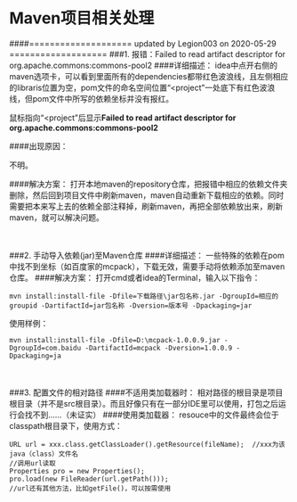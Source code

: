 # Maven项目相关处理

####==================== updated by Legion003 on 2020-05-29 ===================
###1. 报错：Failed to read artifact descriptor for org.apache.commons:commons-pool2
####详细描述：
idea中点开右侧的maven选项卡，可以看到里面所有的dependencies都带红色波浪线，且左侧相应的libraris位置为空，pom文件的命名空间位置“<project”一处底下有红色波浪线，但pom文件中所写的依赖坐标并没有报红。

鼠标指向“<project”后显示**Failed to read artifact descriptor for org.apache.commons:commons-pool2**

####出现原因：

不明。

####解决方案：
打开本地maven的repository仓库，把报错中相应的依赖文件夹删除，然后回到项目文件中刷新maven，maven自动重新下载相应的依赖。同时需要把本来写上去的依赖全部注释掉，刷新maven，再把全部依赖放出来，刷新maven，就可以解决问题。
<br/>
<br/>
<br/>


###2. 手动导入依赖(jar)至Maven仓库
####详细描述：
一些特殊的依赖在pom中找不到坐标（如百度家的mcpack），下载无效，需要手动将依赖添加至maven仓库。
####解决方案：
打开cmd或者idea的Terminal，输入以下指令：

    mvn install:install-file -Dfile=下载路径\jar包名称.jar -DgroupId=相应的groupid -DartifactId=jar包名称 -Dversion=版本号 -Dpackaging=jar
使用样例：

    mvn install:install-file -Dfile=D:\mcpack-1.0.0.9.jar -DgroupId=com.baidu -DartifactId=mcpack -Dversion=1.0.0.9 -Dpackaging=ja
<br/>
<br/>
###3. 配置文件的相对路径
####不适用类加载器时：
相对路径的根目录是项目根目录（并不是src根目录）。而且好像只有在一部分IDE里可以使用，打包之后运行会找不到……（未证实）
####使用类加载器：
resouce中的文件最终会位于classpath根目录下，使用方式：

    URL url = xxx.class.getClassLoader().getResource(fileName);  //xxx为该java（class）文件名
    //调用url读取
    Properties pro = new Properties();
    pro.load(new FileReader(url.getPath()));
	//url还有其他方法，比如getFile()，可以按需使用



